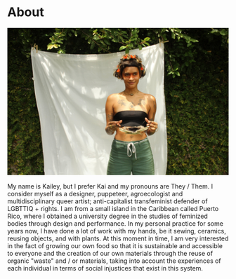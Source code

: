 # About

<img src= "images/IMG_6109.JPG">

My name is Kailey, but I prefer Kai and my pronouns are They / Them. I consider myself as a designer, puppeteer, agroecologist and multidisciplinary queer artist; anti-capitalist transfeminist defender of LGBTTIQ + rights. I am from a small island in the Caribbean called Puerto Rico, where I obtained a university degree in the studies of feminized bodies through design and performance. In my personal practice for some years now, I have done a lot of work with my hands, be it sewing, ceramics, reusing objects, and with plants. At this moment in time, I am very interested in the fact of growing our own food so that it is sustainable and accessible to everyone and the creation of our own materials through the reuse of organic "waste" and / or materials, taking into account the experiences of each individual in terms of social injustices that exist in this system.

